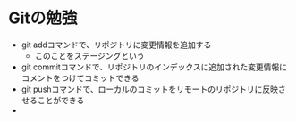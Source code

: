 # Gitの勉強
- git addコマンドで、リポジトリに変更情報を追加する
  - このことをステージングという
- git commitコマンドで、リポジトリのインデックスに追加された変更情報にコメントをつけてコミットできる
- git pushコマンドで、ローカルのコミットをリモートのリポジトリに反映させることができる
-

